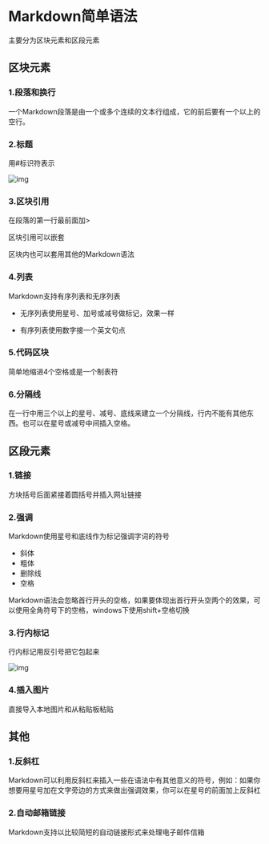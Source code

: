# Markdown简单语法

主要分为区块元素和区段元素

## 区块元素

### 1.段落和换行

一个Markdown段落是由一个或多个连续的文本行组成，它的前后要有一个以上的空行。

### 2.标题

用#标识符表示

![img](https://upload-images.jianshu.io/upload_images/1122690-2f32f3c1bcb2e9db.png?imageMogr2/auto-orient/strip|imageView2/2/format/webp)

### 3.区块引用

在段落的第一行最前面加>

区块引用可以嵌套

区块内也可以套用其他的Markdown语法

### 4.列表

Markdown支持有序列表和无序列表

- 无序列表使用星号、加号或减号做标记，效果一样

- 有序列表使用数字接一个英文句点

### 5.代码区块

简单地缩进4个空格或是一个制表符

### 6.分隔线

在一行中用三个以上的星号、减号、底线来建立一个分隔线，行内不能有其他东西。也可以在星号或减号中间插入空格。

## 区段元素

### 1.链接

方块括号后面紧接着圆括号并插入网址链接

### 2.强调

Markdown使用星号和底线作为标记强调字词的符号

- 斜体
- 粗体
- 删除线
- 空格

Markdown语法会忽略首行开头的空格，如果要体现出首行开头空两个的效果，可以使用全角符号下的空格，windows下使用shift+空格切换

### 3.行内标记

行内标记用反引号把它包起来

![img](https://upload-images.jianshu.io/upload_images/1122690-51fa7d2797238325.png?imageMogr2/auto-orient/strip|imageView2/2/format/webp)

### 4.插入图片

直接导入本地图片和从粘贴板粘贴

## 其他

### 1.反斜杠

Markdown可以利用反斜杠来插入一些在语法中有其他意义的符号，例如：如果你想要用星号加在文字旁边的方式来做出强调效果，你可以在星号的前面加上反斜杠

### 2.自动邮箱链接

Markdown支持以比较简短的自动链接形式来处理电子邮件信箱